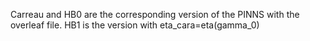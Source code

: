 Carreau and HB0 are the corresponding version of the PINNS with the overleaf file.
HB1 is the version with eta_cara=eta(gamma_0)

